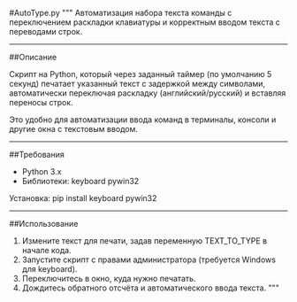 #AutoType.py
"""
Автоматизация набора текста команды с переключением раскладки клавиатуры 
и корректным вводом текста с переводами строк.

---

##Описание

Скрипт на Python, который через заданный таймер (по умолчанию 5 секунд) 
печатает указанный текст с задержкой между символами, автоматически 
переключая раскладку (английский/русский) и вставляя переносы строк.

Это удобно для автоматизации ввода команд в терминалы, консоли 
и другие окна с текстовым вводом.

---

##Требования

- Python 3.x
- Библиотеки:
    keyboard
    pywin32

Установка:
    pip install keyboard pywin32

---

##Использование

1. Измените текст для печати, задав переменную TEXT_TO_TYPE в начале кода.
2. Запустите скрипт с правами администратора (требуется Windows для keyboard).
3. Переключитесь в окно, куда нужно печатать.
4. Дождитесь обратного отсчёта и автоматического ввода текста.
"""
